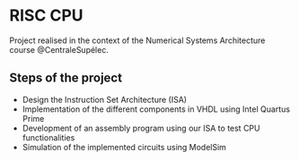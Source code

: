 # RISC CPU

Project realised in the context of the Numerical Systems Architecture course @CentraleSupélec.

## Steps of the project

- Design the Instruction Set Architecture (ISA)
- Implementation of the different components in VHDL using Intel Quartus Prime
- Development of an assembly program using our ISA to test CPU functionalities
- Simulation of the implemented circuits using ModelSim
